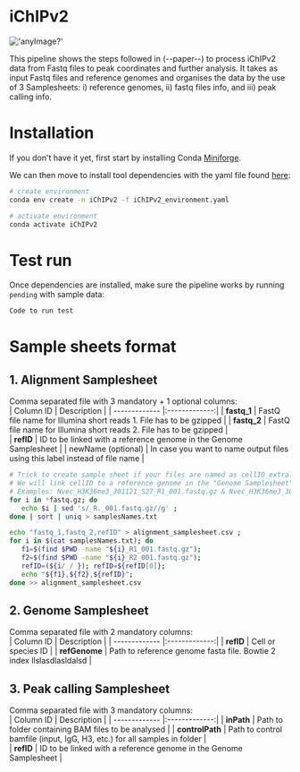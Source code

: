 # iChIPv2

!['anyImage?'](./img/logo.png)

This pipeline shows the steps followed in (--paper--) to process iChIPv2 data from Fastq files to peak coordinates and further analysis.
It takes as input Fastq files and reference genomes and organises the data by the use of 3 Samplesheets: i) reference genomes, ii) fastq files info, and iii) peak calling info.

# Installation  
If you don't have it yet, first start by installing Conda [Miniforge](https://github.com/conda-forge/miniforge#miniforge).

We can then move to install tool dependencies with the yaml file found [here](iChIPv2_environment.yaml):

```bash
# create environment
conda env create -n iChIPv2 -f iChIPv2_environment.yaml

# activate environment
conda activate iChIPv2
```

# Test run
Once dependencies are installed, make sure the pipeline works by running `pending` with sample data:

```bash
Code to run test
```
# Sample sheets format
## 1. Alignment Samplesheet
Comma separated file with 3 mandatory + 1 optional columns:  
| Column ID        | Description          | 
| ------------- |:-------------:|
| **fastq_1**      | FastQ file name for Illumina short reads 1. File has to be gzipped | 
| **fastq_2**     | FastQ file name for Illumina short reads 2. File has to be gzipped     |  
| **refID** | ID to be linked with a reference genome in the Genome Samplesheet    |
| newName (optional) |  In case you want to name output files using this label instead of file name    |

 ```bash
# Trick to create sample sheet if your files are named as cellID_extra?_S[1-9].R[12]_001.fastq.gz
# We will link cellID to a reference genome in the "Genome Samplesheet"
# Examples: Nvec_H3K36me3_301121_S27_R1_001.fastq.gz & Nvec_H3K36me3_301121_S27_R2_001.fastq.gz
for i in *fastq.gz; do
    echo $i | sed 's/_R._001.fastq.gz//g' ;
done | sort | uniq > samplesNames.txt

echo "fastq_1,fastq_2,refID" > alignment_samplesheet.csv ;
for i in $(cat samplesNames.txt); do 
    f1=$(find $PWD -name "${i}_R1_001.fastq.gz");
    f2=$(find $PWD -name "${i}_R2_001.fastq.gz");
    refID=(${i/_/ }); refID=${refID[0]};
    echo "${f1},${f2},${refID}";
done >> alignment_samplesheet.csv
```

## 2. Genome Samplesheet
Comma separated file with 2 mandatory columns:  
| Column ID        | Description          | 
| ------------- |:-------------:|
| **refID**      | Cell or species ID | 
| **refGenome**     | Path to reference genome fasta file. Bowtie 2 index llslasdlasldalsd    |  


## 3. Peak calling Samplesheet
Comma separated file with 3 mandatory columns:  
| Column ID        | Description          | 
| ------------- |:-------------:|
| **inPath**      | Path to folder containing BAM files to be analysed | 
| **controlPath**     | Path to control bamfile (input, IgG, H3, etc.) for all samples in folder   |  
| **refID** | ID to be linked with a reference genome in the Genome Samplesheet  |

